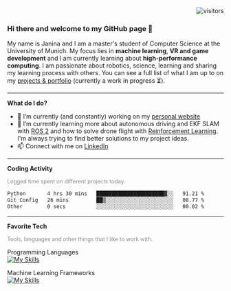 <div style="text-align: right">
  <img src="https://visitor-badge.laobi.icu/badge?page_id=janinamattes.janinamattes" alt="visitors">
</div>

### Hi there and welcome to my GitHub page 👋
My name is Janina and I am a master's student of Computer Science at the University of Munich. My focus lies in **machine learning**, **VR and game development** and I am currently learning about **high-performance computing**. I am passionate about robotics, science, learning and sharing my learning process with others. You can see a full list of what I am up to on my [projects & portfolio](https://janinamattes.github.io/#profile) (currently a work in progress ⏳).

---

**What do I do?**

- 🔭 I’m currently (and constantly) working on my [personal website](https://janinamattes.github.io/#profile)
- 🌱 I’m currently learning more about autonomous driving and EKF SLAM with [ROS 2](https://github.com/munichmotorsport) and how to solve drone flight with [Reinforcement Learning](https://github.com/JaninaMattes/Autonomous-Explorer-Drone). I'm always trying to find better solutions to my project ideas.
- 📫 Connect with me on [LinkedIn](https://www.linkedin.com/in/janina-mattes/)

---

**Coding Activity**

<span style="color: #888; font-size: 0.9em">Logged time spent on different projects today. </span>
<!--START_SECTION:waka-->

```txt
Python       4 hrs 30 mins   ██████████████████████▓░░   91.21 %
Git Config   26 mins         ██▒░░░░░░░░░░░░░░░░░░░░░░   08.77 %
Other        0 secs          ░░░░░░░░░░░░░░░░░░░░░░░░░   00.02 %
```

<!--END_SECTION:waka-->


---


**Favorite Tech** 

<span style="color: #888; font-size: 0.9em">Tools, languages and other things that I like to work with.</span>

Programming Languages<br />
[![My Skills](https://skillicons.dev/icons?i=py,java,cpp,c,cs,ts,kotlin,dart,ros,bash&theme=light&perline=10)](https://skillicons.dev)

Machine Learning Frameworks <br />
[![My Skills](https://skillicons.dev/icons?i=pytorch,sklearn,opencv&theme=light&perline=10)](https://skillicons.dev)


<!--

Web/Mobile App Development Frameworks <br />
[![My Skills](https://skillicons.dev/icons?i=flask,django,angular,nestjs,flutter,spring&theme=light&perline=10)](https://skillicons.dev)

Cloud Development <br />
[![My Skills](https://skillicons.dev/icons?i=aws,gcp,heroku&theme=light)](https://skillicons.dev)

Database Systems <br />
[![My Skills](https://skillicons.dev/icons?i=mysql,postgres,sqlite,mongodb&theme=light)](https://skillicons.dev)

Containerization <br />
[![My Skills](https://skillicons.dev/icons?i=docker,kubernetes&theme=light)](https://skillicons.dev)

-->
